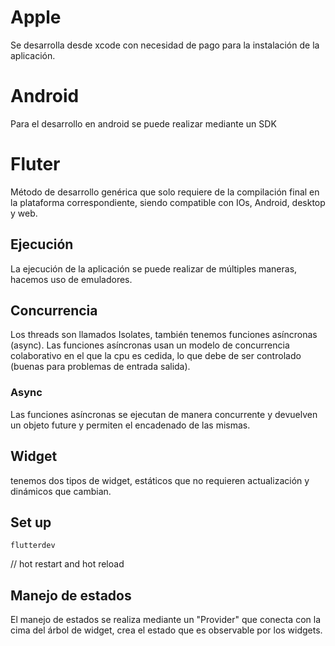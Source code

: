 # Apple
Se desarrolla desde xcode con necesidad de pago para la instalación de la aplicación.
# Android
Para el desarrollo en android se puede realizar mediante un SDK
# Fluter
Método de desarrollo genérica que solo requiere de la compilación final en la plataforma correspondiente, siendo compatible con IOs, Android, desktop y web.
## Ejecución
La ejecución de la aplicación se puede realizar de múltiples maneras, hacemos uso de emuladores.
## Concurrencia
Los threads son llamados Isolates, también tenemos funciones asíncronas (async). Las funciones asíncronas usan un modelo de concurrencia colaborativo en el que la cpu es cedida, lo que debe de ser controlado (buenas para problemas de entrada salida).
### Async
Las funciones asíncronas se ejecutan de manera concurrente y devuelven un objeto future y permiten el encadenado de las mismas.
## Widget
tenemos dos tipos de widget, estáticos que no requieren actualización y dinámicos que cambian.
## Set up 
```shell
flutterdev
```
// hot restart and hot reload

## Manejo de estados
El manejo de estados se realiza mediante un "Provider" que conecta con la cima del árbol de widget, crea el estado que es observable por los widgets.
